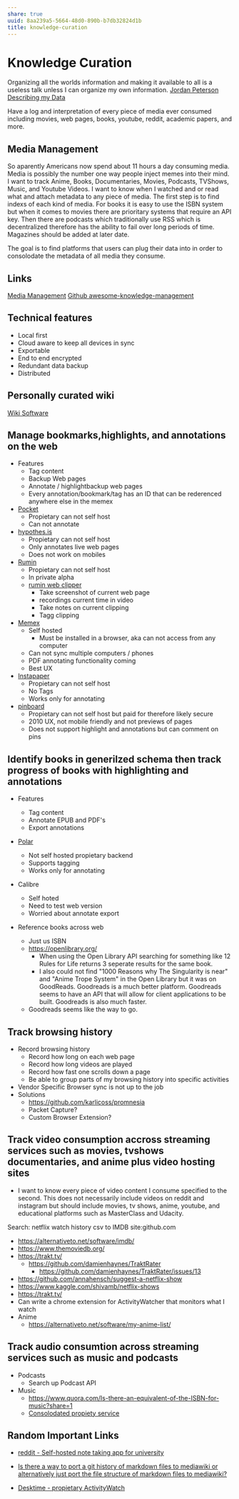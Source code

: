 ```yaml
---
share: true
uuid: 8aa239a5-5664-48d0-890b-b7db32824d1b
title: knowledge-curation
---
```

# Knowledge Curation

Organizing all the worlds information and making it available to all is a useless talk unless I can organize my own information. [Jordan Peterson Describing my Data][]

Have a log and interpretation of every piece of media ever consumed including movies, web pages, books, youtube, reddit, academic papers, and more.


## Media Management

So aparently Americans now spend about 11 hours a day consuming media. Media is possibly the number one way people inject memes into their mind. I want to track Anime, Books, Documentaries, Movies, Podcasts, TVShows, Music, and Youtube Videos. I want to know when I watched and or read what and attach metadata to any piece of media. The first step is to find indexs of each kind of media. For books it is easy to use the ISBN system but when it comes to movies there are prioritary systems that require an API key. Then there are  podcasts which traditionally use RSS which is decentralized therefore has the ability to fail over long periods of time. Magazines should be added at later date.

The goal is to find platforms that users can plug their data into in order to consolodate the metadata of all media they consume.

## Links

[Media Management](//dentropydaemon/memex/media-knowledge-curation/media-management)
[Github awesome-knowledge-management](https://github.com/brettkromkamp/awesome-knowledge-management)

## Technical features 

* Local first
* Cloud aware to keep all devices in sync
* Exportable
* End to end encrypted
* Redundant data backup
* Distributed

## Personally curated wiki

[Wiki Software](//tools/wiki-software)

## Manage bookmarks,highlights, and annotations on the web

* Features
  * Tag content
  * Backup Web pages
  * Annotate / highlightbackup web pages
  * Every annotation/bookmark/tag has an ID that can be rederenced anywhere else in the memex
* [Pocket](https://app.getpocket.com/)
  * Propietary can not self host
  * Can not annotate
* [hypothes.is](https://hypothes.is)
  * Propietary can not self host
  * Only annotates live web pages
  * Does not work on mobiles
* [Rumin](https://getrumin.com/)
  * Propietary can not self host
  * In private alpha
  * [rumin web clipper](https://github.com/jhlyeung/rumin-web-clipper)
    * Take screenshot of current web page
    * recordings current time in video
    * Take notes on current clipping
    * Tagg clipping
* [Memex](https://getmemex.com/)
  * Self hosted
    * Must be installed in a browser, aka can not access from any computer
  * Can not sync multiple computers / phones
  * PDF annotating functionality coming
  * Best UX
* [Instapaper](https://www.instapaper.com/)
  * Propietary can not self host
  * No Tags
  * Works only for annotating
* [pinboard](https://pinboard.in)
  * Propietary can not self host but paid for therefore likely secure
  * 2010 UX, not mobile friendly and not previews of pages
  * Does not support highlight and annotations but can comment on pins

## Identify books in generilzed schema then track progress of books with highlighting and annotations

* Features
  * Tag content
  * Annotate EPUB and PDF's
  * Export annotations

* [Polar](https://getpolarized.io/)
  * Not self hosted propietary backend
  * Supports tagging
  * Works only for annotating
* Calibre
  * Self hoted
  * Need to test web version
  * Worried about annotate export
* Reference books across web
  * Just us ISBN
  * <https://openlibrary.org/>
    * When using the Open Library API searching for something like 12 Rules for Life returns 3 seperate results for the same book.
    * I also could not find "1000 Reasons why The Singularity is near" and "Anime Trope System" in the Open Library but it was on GoodReads. Goodreads is a much better platform. Goodreads seems to have an API that will allow for client applications to be built. Goodreads is also much faster.
  * Goodreads seems like the way to go.

## Track browsing history

* Record browsing history
  * Record how long on each web page
  * Record how long videos are played
  * Record how fast one scrolls down a page
  * Be able to group parts of my browsing history into specific activities
* Vendor Specific Browser sync is not up to the job
* Solutions
  * <https://github.com/karlicoss/promnesia>
  * Packet Capture?
  * Custom Browser Extension?

## Track video consumption accross streaming services such as movies, tvshows documentaries, and anime plus video hosting sites

* I want to know every piece of video content I consume specified to the second. This does not necessarily include videos on reddit and instagram but should include movies, tv shows, anime, youtube, and educational platforms such as MasterClass and Udacity.

Search: netflix watch history csv to IMDB site:github.com

* <https://alternativeto.net/software/imdb/>
* <https://www.themoviedb.org/>
* <https://trakt.tv/>
  * <https://github.com/damienhaynes/TraktRater>
    * <https://github.com/damienhaynes/TraktRater/issues/13>
* <https://github.com/annahensch/suggest-a-netflix-show>
* <https://www.kaggle.com/shivamb/netflix-shows>
* <https://trakt.tv/>
* Can write a chrome extension for ActivityWatcher that monitors what I watch
* Anime
  * <https://alternativeto.net/software/my-anime-list/>

## Track audio consumtion across streaming services such as music and podcasts

* Podcasts
  * Search up Podcast API
* Music
  * <https://www.quora.com/Is-there-an-equivalent-of-the-ISBN-for-music?share=1>
  * [Consolodated propiety service](https://songwhip.com/)

## Random Important Links

* [reddit - Self-hosted note taking app for university](https://old.reddit.com/r/selfhosted/comments/araea8/selfhosted_note_taking_app_for_university/)
* [Is there a way to port a git history of markdown files to mediawiki or alternatively just port the file structure of markdown files to mediawiki?](https://stackoverflow.com/questions/62186373/is-there-a-way-to-port-a-git-history-of-markdown-files-to-mediawiki-or-alternati)
* [Desktime - propietary ActivityWatch](https://desktime.com/features)

  [Jordan Peterson Describing my Data]: https://www.youtube.com/watch?v=Vp9599kwnhM